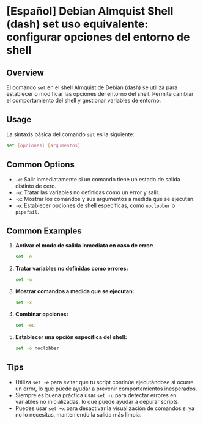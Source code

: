 # [Español] Debian Almquist Shell (dash) set uso equivalente: configurar opciones del entorno de shell

## Overview
El comando `set` en el shell Almquist de Debian (dash) se utiliza para establecer o modificar las opciones del entorno del shell. Permite cambiar el comportamiento del shell y gestionar variables de entorno.

## Usage
La sintaxis básica del comando `set` es la siguiente:

```bash
set [opciones] [argumentos]
```

## Common Options
- `-e`: Salir inmediatamente si un comando tiene un estado de salida distinto de cero.
- `-u`: Tratar las variables no definidas como un error y salir.
- `-x`: Mostrar los comandos y sus argumentos a medida que se ejecutan.
- `-o`: Establecer opciones de shell específicas, como `noclobber` o `pipefail`.

## Common Examples
1. **Activar el modo de salida inmediata en caso de error:**
   ```bash
   set -e
   ```

2. **Tratar variables no definidas como errores:**
   ```bash
   set -u
   ```

3. **Mostrar comandos a medida que se ejecutan:**
   ```bash
   set -x
   ```

4. **Combinar opciones:**
   ```bash
   set -eu
   ```

5. **Establecer una opción específica del shell:**
   ```bash
   set -o noclobber
   ```

## Tips
- Utiliza `set -e` para evitar que tu script continúe ejecutándose si ocurre un error, lo que puede ayudar a prevenir comportamientos inesperados.
- Siempre es buena práctica usar `set -u` para detectar errores en variables no inicializadas, lo que puede ayudar a depurar scripts.
- Puedes usar `set +x` para desactivar la visualización de comandos si ya no lo necesitas, manteniendo la salida más limpia.